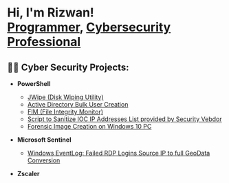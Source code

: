 <h1>Hi, I'm Rizwan! <br/><a href="https://github.com/shaikhr1">Programmer</a>, <a href="https://www.linkedin.com/in/rizwan1325/">Cybersecurity Professional</a> 

<h2>👨‍💻 Cyber Security Projects:</h2>

- <b>PowerShell</b>
    - [JWipe (Disk Wiping Utility)](https://github.com/shaikhr1/JWipe-Disk-Sanitization)
    - [Active Directory Bulk User Creation](https://github.com/shaikhr1/ADBulkuserCreationPS)
    - [FIM (File Integrity Monitor)](https://github.com/shaikhr1/File-Integrity-Monitor)
    - [Script to Sanitize IOC IP Addresses List provided by Security Vebdor](https://github.com/shaikhr1/Sanitized-IOC-IP-List-)
    - [Forensic Image Creation on Windows 10 PC](https://github.com/shaikhr1/Forensic-Image-Creation)
    
- <b>Microsoft Sentinel</b>
    - [Windows EventLog: Failed RDP Logins Source IP to full GeoData Conversion](https://github.com/shaikhr1/Failed-RDP-to-IP-Geolocation-Information)
- <b>Zscaler</b>
